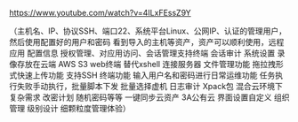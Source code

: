 
https://www.youtube.com/watch?v=4ILxFEssZ9Y

（主机名、IP、协议SSH、端口22、系统平台Linux、公网IP、认证的管理用户，
然后使用配置好的用户和密码  看到导入的主机等资产，资产可以顺利使用，远程应用 配置信息
授权管理、对应用访问、会话管理支持终端 会话审计 系统设置 录像存放在云端 AWS S3
web终端 替代xshell 连接服务器  文件管理功能 拖拉拽形式快速上传功能  支持SSH
终端功能  输入用户名和密码进行日常运维功能
任务执行失败手动执行，批量脚本下发  批量选择虚机
日志审计 
Xpack包 混合云环境下复杂需求  改密计划 随机密码等等 一键同步云资产 3A公有云 界面设置自定义
组织管理 级别设计 细颗粒度管理体验）
